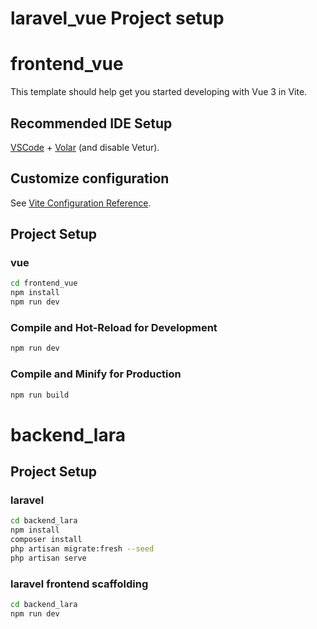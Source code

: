 # laravel_vue Project setup

# frontend_vue

This template should help get you started developing with Vue 3 in Vite.

## Recommended IDE Setup

[VSCode](https://code.visualstudio.com/) + [Volar](https://marketplace.visualstudio.com/items?itemName=Vue.volar) (and disable Vetur).

## Customize configuration

See [Vite Configuration Reference](https://vite.dev/config/).


##  Project Setup

### vue 

```sh
cd frontend_vue
npm install
npm run dev

```

### Compile and Hot-Reload for Development

```sh
npm run dev
```

### Compile and Minify for Production

```sh
npm run build
```


# backend_lara

## Project Setup

### laravel 

```sh
cd backend_lara
npm install
composer install
php artisan migrate:fresh --seed
php artisan serve

```

### laravel frontend scaffolding

```sh
cd backend_lara
npm run dev

```












